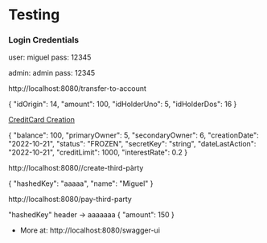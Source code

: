 
# Testing

### Login Credentials

user: miguel
pass: 12345

admin: admin
pass: 12345


http://localhost:8080/transfer-to-account

{
"idOrigin": 14,
"amount": 100,
"idHolderUno": 5,
"idHolderDos": 16
}

[CreditCard Creation](http://localhost:8080/create-credit-card)

{
"balance": 100,
"primaryOwner": 5,
"secondaryOwner": 6,
"creationDate": "2022-10-21",
"status": "FROZEN",
"secretKey": "string",
"dateLastAction": "2022-10-21",
"creditLimit": 1000,
"interestRate": 0.2
}

http://localhost:8080//create-third-pàrty

{
"hashedKey": "aaaaa",
"name": "Miguel"
}

http://localhost:8080/pay-third-party

"hashedKey" header -> aaaaaaa
{
"amount": 150
}

* More at: http://localhost:8080/swagger-ui
